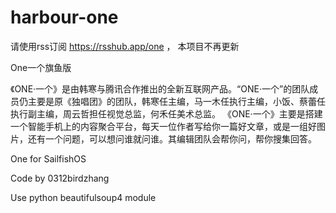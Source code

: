 # harbour-one

请使用rss订阅 https://rsshub.app/one ， 本项目不再更新

One一个旗鱼版

《ONE·一个》是由韩寒与腾讯合作推出的全新互联网产品。“ONE·一个”的团队成员仍主要是原《独唱团》的团队，韩寒任主编，马一木任执行主编，小饭、蔡蕾任执行副主编，周云哲担任视觉总监，何禾任美术总监。
《ONE·一个》主要是搭建一个智能手机上的内容聚合平台，每天一位作者写给你一篇好文章，或是一组好图片，还有一个问题，可以想问谁就问谁。其编辑团队会帮你问，帮你搜集回答。

One for SailfishOS

Code by 0312birdzhang

Use python beautifulsoup4 module
